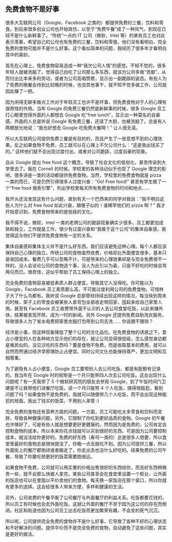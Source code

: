 <div class="inner">
<h2>免费食物不是好事</h2>
<p>很多大互联网公司（Google，Facebook 之类的）都提供免费的三餐，饮料和零食。到后来很多创业公司也开始效仿，以至于“免费午餐”成了一种风气，到现在已经不是什么新鲜事了。“传统”一点的 IT 公司（微软，Intel 等）的某些员工也对此表示羡慕，希望自己的公司也有免费的三餐，饮料和零食。他们没有看明白，完全免费的食物可能并不是什么好事。这个看似简单的问题，我经历了很多年才看明白其中的奥妙。</p>
<p>首先在心理上，免费食物容易造成一种“我欠公司人情”的感觉。不知不觉的，很多年轻人就被洗脑了，觉得自己白吃了公司那么多东西，就该为公司多做“贡献”，从而付出比本来多的劳动，或者为公司高唱赞歌，显示出一副跪舔的姿态。有些人为了免费的晚餐会待到比较晚的时候，也没其他事干，就不知不觉多做工作，公司就因此赚了一把。</p>
<p>因为闲得无聊多做点工作对于年轻员工也许不是坏事，但免费食物对于人的心理有很奇怪的作用。当年 Google 的免费三餐仍然是新鲜事的时候，很多 Google 员工打心眼里觉得外面的人都想去 Google 吃“free lunch”，显示出一种莫名的自豪感。外面的人总是听说 Google 有免费三餐，还请了大厨，也被洗脑了。总是有人两眼放光地说：“我也好想去 Google 吃免费大餐啊！” 让人很无语。</p>
<p>所以大互联网公司提供免费三餐是有目的的，而且产生了一些意想不到的心理效果。反之如果食物不免费，员工就可以在心理上不欠公司什么：“这是我出钱买了的。” 这样他们就不会出现过度付出，或者对公司跪舔，过度自豪的现象。</p>
<p>自从 Google 提出 free food 这个概念，导致了社会文化的低俗化，甚至传染到大学里去了。我在 Cornell 的时候，学校里的各种活动似乎也受了 Google 理念的影响，很多讲座一类的活动都提供免费食物。当然，学校里的免费食物就是 pizza 一类的而已，可是仍然引得很多人过度兴奋：“Go! Free food!” 甚至有学生做了一个“free food 搜索引擎”，列出学校里每天所有免费食物的时间和地点……</p>
<p>我开头还没发现这有什么问题，直到有天一个巴西来的同学对我说：“我不明白这些人为什么对 free food 如此兴奋，跟傻子似的！谁稀罕他们的 pizza 啊？” 我才开始意识到，免费食物带来的是低级的文化。</p>
<p>我不得不说，微软，Intel 一类的老牌公司的跪舔现象确实少很多。员工都更加成熟和独立，工作就是工作，很少有过度兴奋和“我属于这个公司”的集体自豪感。我觉得这与他们不提供免费食物有一定的关系。</p>
<p>集体自豪感和集体主义并不是什么好东西，我们应该避免这种心理。每个人都应该保持自己心理的独立。传统公司的食物虽然收费，价格却比外面便宜很多，基本只是收回成本。餐费几乎可以忽略不计，可是带来的心理效果却是与完全免费很不一样的。没人会谈论公司的食物这个事，没人为此引以为豪，只是不好吃的时候会骂两句而已。很奇怪，这似乎帮助了员工保持心理上的独立。</p>
<p>完全免费的食物容易被低素质人群占便宜，导致其它人没得吃。你可能以为 Google，Facebook 员工素质那么高，不可能过度利用公司的免费食物。可惜林子大了什么鸟都有。我听说 Google 总部曾经持续出现这样的情况，每当快到周末的时候，架子上的零食会被某些人拿背包全部收走带回家，囤起来给自己家里人用。甚至有 Facebook 员工收费带外面不认识的人去公司食堂吃饭，以此来赚外快，结果被发现开除，成为一时的新闻。另外 Google 还提供免费自助洗衣服务，导致很多人为了省水电费把家里衣服打包带到公司去洗…… 你说猥不猥琐？</p>
<p>经济是小事，但这种现象降低了整个公司的文化品位。在免费食物的诱惑之下，爱占小便宜的人在各种地方显示他们的存在，就让公司显得很低级，怎么感觉身边都是难民似的，没见过吃的东西吗？要是食物不免费，而是收取基本的费用，就可以自然而然通过经济学原理防止占便宜。同时公司文化也能保持尊严，更加文明和互相尊重。</p>
<p>为了避免有人占小便宜，Google 员工要带别人去公司吃饭，都是有配额有记录的。我当年在 Google 时的规矩是一个月只能带四人次去公司吃饭。这会出现什么问题呢？有一天我带了 5 个微软研究院的朋友去参观 Google，到了午饭时间门卫硬是不让我带他们进餐厅吃饭，说一个月只能带 4 个人吃饭，搞得很尴尬。看到问题了吗？如果食物不是免费的，我就可以随便带几个人吃饭，而不会出现这种尴尬的局面。我出了钱买的饭菜，不用别人来管 :)</p>
<p>完全免费的食物还有营养方面的问题。一方面，员工可能吃太多零食和饮料而变胖，导致各种健康问题。另外，它限制了你吃到更好品质的食物。Google 的午餐也许够好了，可是有些人就是想要更好更健康的。然而因为是免费的，公司肯定会控制食物的成本，所以本来你花点钱就可以买到很好的东西，可是因为公司要控制成本，就没法给你更好的。免费的好东西（寿司一类的）总是很多人想要，所以食堂里最好的食物总是很快就没了，你晚一点去就吃不到。因为公司提供三餐，所以外面街上的餐厅都倒闭或者搬走了，你走出去也没什么好吃的。结果免费的公司午餐，导致了你要吃顿更好的饭菜需要跑很远。</p>
<p>如果食物不免费，公司就可以用实惠的价格出售很好的东西给你，而且好东西稍微贵一些，就不会那么快被人拿完。某些公司甚至会在食堂里设置一个柜台，让外面的饭店也可以在里面以平价卖他们的食物。每天换一家饭店在那个窗口，所以你就有更多的选择。这会给很多人带来方便，多样和健康的生活。</p>
<p>另外，公司收费的午餐平衡了公司餐厅与外面餐厅的利益关系。吃饭都要花钱的，所以员工有时候也会去外面吃饭。这就让外面的餐厅不至于因为这公司的存在而倒闭。社区和街道也因为公司员工出去吃饭而更加繁荣有趣，不会变的死气沉沉。</p>
<p>所以呢，公司提供完全免费的食物并不是什么好事，它导致了各种不好的心理状态和不好解决的问题。提供平价而不是完全免费的食物，自动避免了这些问题，其实是更好的做法。</p>
</div>
<!--
<div class="ad-banner" style="margin-top: 5px">
<script async src="//pagead2.googlesyndication.com/pagead/js/adsbygoogle.js"></script>
<ins class="adsbygoogle"
                    style="display:inline-block;width:100%;height:90px"
                    data-ad-client="ca-pub-1331524016319584"
                    data-ad-slot="6657867155"></ins>
<script>(adsbygoogle = window.adsbygoogle || []).push({});</script>
</div>
<script data-ad-client="ca-pub-1331524016319584" async
            src="https://pagead2.googlesyndication.com/pagead/js/adsbygoogle.js">
</script>
        -->
    